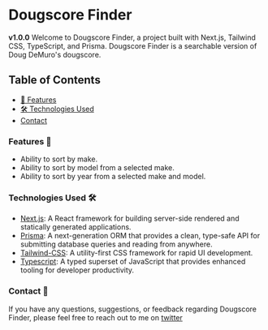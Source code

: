 # Dougscore Finder

**v1.0.0**
Welcome to Dougscore Finder, a project built with Next.js, Tailwind CSS, TypeScript, and Prisma.
Dougscore Finder is a searchable version of Doug DeMuro's dougscore.

## Table of Contents

- [🚀 Features](#features)
- [🛠️ Technologies Used](#stack)
- [Contact](#contact)

### Features 🚀

- Ability to sort by make.
- Ability to sort by model from a selected make.
- Ability to sort by year from a selected make and model.

### Technologies Used 🛠️

-  [Next.js](https://nextjs.org/): A React framework for building server-side rendered and statically generated applications.
-  [Prisma](https://www.prisma.io/): A next-generation ORM that provides a clean, type-safe API for submitting database queries and reading from anywhere.
- [Tailwind-CSS](https://tailwindcss.com/): A utility-first CSS framework for rapid UI development.
-  [Typescript](https://www.typescriptlang.org/): A typed superset of JavaScript that provides enhanced tooling for developer productivity.

### Contact 📧 

If you have any questions, suggestions, or feedback regarding Dougscore Finder, please feel free to reach out to me on [twitter](https://twitter.com/devodii_)



